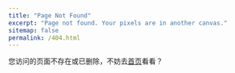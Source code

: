```yaml
---
title: "Page Not Found"
excerpt: "Page not found. Your pixels are in another canvas."
sitemap: false
permalink: /404.html
---
```


您访问的页面不存在或已删除，不妨去[首页](/)看看？

